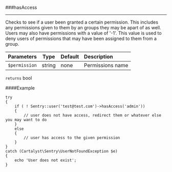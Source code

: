 <a id="hasAccess"></a>
###hasAccess

----------

Checks to see if a user been granted a certain permission.  This includes any permissions given to them by an groups they may be apart of as well.  Users may also have permissions with a value of '-1'. This value is used to deny users of permissions that may have been assigned to them from a group.

Parameters                   | Type            | Default       | Description
:--------------------------- | :-------------: | :------------ | :--------------
`$permission`                | string          | none          | Permissions name
`returns` bool

####Example

	try
	{
		if ( ! Sentry::user('test@test.com')->hasAccess('admin'))
		{
			// user does not have access, redirect them or whatever else you may want to do
		}
		else
		{
			// user has access to the given permission
		}
	}
	catch (Cartalyst\Sentry\UserNotFoundException $e)
	{
		echo 'User does not exist';
	}
